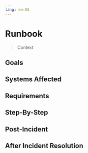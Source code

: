 ```yaml
---
lang: en-US
---
```

# Runbook

> Context

## Goals

## Systems Affected

## Requirements

## Step-By-Step

## Post-Incident

## After Incident Resolution